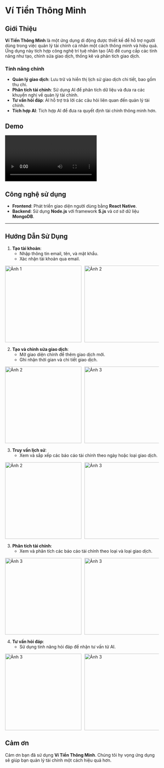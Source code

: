 # **Ví Tiền Thông Minh**
## Giới Thiệu

**Ví Tiền Thông Minh** là một ứng dụng di động được thiết kế để hỗ trợ người dùng trong việc quản lý tài chính cá nhân một cách thông minh và hiệu quả. Ứng dụng này tích hợp công nghệ trí tuệ nhân tạo (AI) để cung cấp các tính năng như tạo, chỉnh sửa giao dịch, thống kê và phân tích giao dịch.

### Tính năng chính

- **Quản lý giao dịch**: Lưu trữ và hiển thị lịch sử giao dịch chi tiết, bao gồm thu chi.
- **Phân tích tài chính**: Sử dụng AI để phân tích dữ liệu và đưa ra các khuyến nghị về quản lý tài chính.
- **Tư vấn hỏi đáp**: AI hỗ trợ trả lời các câu hỏi liên quan đến quản lý tài chính.
- **Tích hợp AI**: Tích hợp AI để đưa ra quyết định tài chính thông minh hơn.

## Demo

<div style="display: flex; overflow-x: auto; gap: 10px;">
  <video src="https://github.com/HoangAnhEm/AIChatBot_Frontend/demo/demo.mp4" controls="controls" style="max-width: 730px;">
</video>
</div>


## Công nghệ sử dụng

- **Frontend**: Phát triển giao diện người dùng bằng **React Native**.
- **Backend**: Sử dụng **Node.js** với framework **S.js** và cơ sở dữ liệu **MongoDB**.
---

## Hướng Dẫn Sử Dụng

1. **Tạo tài khoản**:
   - Nhập thông tin email, tên, và mật khẩu.
   - Xác nhận tài khoản qua email.
    
<div style="display: flex; overflow-x: auto; gap: 10px;">
  <img src="demo/demo1.png" alt="Ảnh 1" style="width: 250px; height: auto;">
  <img src="demo/demo2.png" alt="Ảnh 2" style="width: 250px; height: auto;">
  <img src="demo/demo3.png" alt="Ảnh 3" style="width: 250px; height: auto;">
</div>

2. **Tạo và chỉnh sửa giao dịch**:
   - Mở giao diện chính để thêm giao dịch mới.
   - Ghi nhận thời gian và chi tiết giao dịch.
<div style="display: flex; overflow-x: auto; gap: 10px;">
  <img src="demo/demo6.png" alt="Ảnh 2" style="width: 250px; height: auto;">
  <img src="demo/demo7.png" alt="Ảnh 3" style="width: 250px; height: auto;">
  <img src="demo/demo8.png" alt="Ảnh 3" style="width: 250px; height: auto;">
</div>

3. **Truy vấn lịch sử**:
   - Xem và sắp xếp các báo cáo tài chính theo ngày hoặc loại giao dịch.
<div style="display: flex; overflow-x: auto; gap: 10px;">
  <img src="demo/demo9.png" alt="Ảnh 2" style="width: 250px; height: auto;">
  <img src="demo/demo10.png" alt="Ảnh 3" style="width: 250px; height: auto;">
  <img src="demo/demo17.png" alt="Ảnh 3" style="width: 250px; height: auto;">
</div>

3. **Phân tích tài chính**:
   - Xem và phân tích các báo cáo tài chính theo loại và loại giao dịch.
<div style="display: flex; overflow-x: auto; gap: 10px;">
  <img src="demo/demo11.png" alt="Ảnh 3" style="width: 250px; height: auto;">
  <img src="demo/demo12.png" alt="Ảnh 3" style="width: 250px; height: auto;">
</div>

4. **Tư vấn hỏi đáp**:
   - Sử dụng tính năng hỏi đáp để nhận tư vấn từ AI.
<div style="display: flex; overflow-x: auto; gap: 10px;">
  <img src="demo/demo13.png" alt="Ảnh 3" style="width: 250px; height: auto;">
  <img src="demo/demo14.png" alt="Ảnh 3" style="width: 250px; height: auto;">
  <img src="demo/demo15.png" alt="Ảnh 3" style="width: 250px; height: auto;">
  <img src="demo/demo16.png" alt="Ảnh 3" style="width: 250px; height: auto;">
</div>


## Cảm ơn
Cảm ơn bạn đã sử dụng **Ví Tiền Thông Minh**. Chúng tôi hy vọng ứng dụng sẽ giúp bạn quản lý tài chính một cách hiệu quả hơn.
